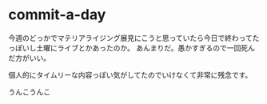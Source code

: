 commit-a-day
============


今週のどっかでマテリアライジング展見にこうと思っていたら今日で終わってたっぽいし土曜にライブとかあったのか。
あんまりだ。愚かすぎるので一回死んだ方がいい。

個人的にタイムリーな内容っぽい気がしてたのでいけなくて非常に残念です。

うんこうんこ
